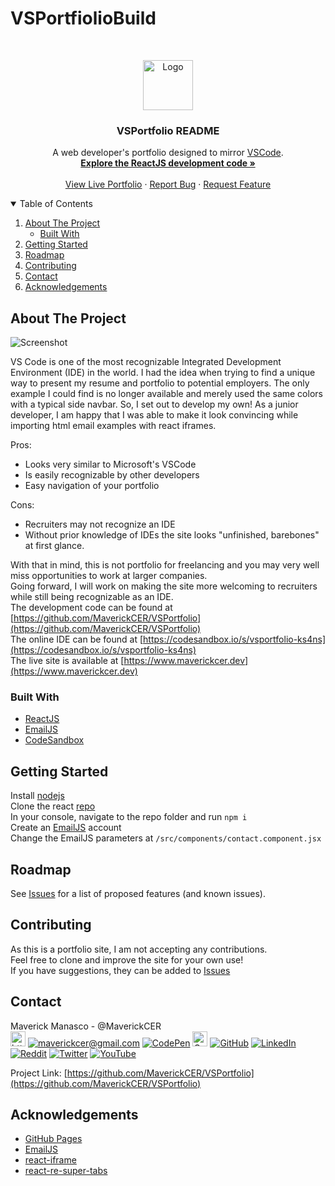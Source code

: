 <!--
*** Thanks for checking out the VSPortfolio README.md
*** If would like to help make this IDE design better,
*** please fork the repo and create a pull request.
-->
# VSPortfiolioBuild
<!-- MaverickCER LOGO -->
<br />
<p align="center">
  <a href="https://github.com/MaverickCER/VSPortfolio/edit/main/README.md">
    <img src="https://i.imgur.com/FPLubfR.png" alt="Logo" width="80" height="auto">
  </a>

  <h3 align="center">VSPortfolio README</h3>

  <p align="center">
    A web developer's portfolio designed to mirror <a href="https://code.visualstudio.com/">VSCode</a>.
    <br />
    <a href="https://github.com/MaverickCER/VSPortfolio"><strong>Explore the ReactJS development code »</strong></a>
    <br />
    <br />
    <a href="https://www.maverickcer.dev">View Live Portfolio</a>
    ·
    <a href="https://github.com/MaverickCER/VSPortfolio/issues">Report Bug</a>
    ·
    <a href="https://github.com/MaverickCER/VSPortfolio/issues">Request Feature</a>
  </p>
</p>


<!-- TABLE OF CONTENTS -->
<details open="open">
  <summary>Table of Contents</summary>
  <ol>
    <li>
      <a href="#about-the-project">About The Project</a>
      <ul><li><a href="#built-with">Built With</a></li></ul>
    </li>
    <li><a href="#getting-started">Getting Started</a></li>
    <li><a href="#roadmap">Roadmap</a></li>
    <li><a href="#contributing">Contributing</a></li>
    <li><a href="#contact">Contact</a></li>
    <li><a href="#acknowledgements">Acknowledgements</a></li>
  </ol>
</details>


<!-- ABOUT THE PROJECT -->
## About The Project

![Screenshot](https://i.imgur.com/1k1KYhn.png "VSPortfolio")

VS Code is one of the most recognizable Integrated Development Environment (IDE) in the world. I had the idea when trying to find a unique way to present my resume and portfolio to potential employers. The only example I could find is no longer available and merely used the same colors with a typical side navbar. So, I set out to develop my own! As a junior developer, I am happy that I was able to make it look convincing while importing html email examples with react iframes. 

Pros:
* Looks very similar to Microsoft's VSCode
* Is easily recognizable by other developers
* Easy navigation of your portfolio

Cons:
* Recruiters may not recognize an IDE
* Without prior knowledge of IDEs the site looks "unfinished, barebones" at first glance.

With that in mind, this is not portfolio for freelancing and you may very well miss opportunities to work at larger companies.<br/>
Going forward, I will work on making the site more welcoming to recruiters while still being recognizable as an IDE.<br/>
The development code can be found at [https://github.com/MaverickCER/VSPortfolio](https://github.com/MaverickCER/VSPortfolio)<br/>
The online IDE can be found at [https://codesandbox.io/s/vsportfolio-ks4ns](https://codesandbox.io/s/vsportfolio-ks4ns)<br/>
The live site is available at [https://www.maverickcer.dev](https://www.maverickcer.dev)

### Built With

* [ReactJS](https://reactjs.org/)
* [EmailJS](https://www.emailjs.com/)
* [CodeSandbox](https://www.codesandbox.io/)


<!-- GETTING STARTED -->
## Getting Started

Install [nodejs](https://nodejs.org/)<br/>
Clone the react [repo](https://github.com/MaverickCER/VSPortfolio)<br/>
In your console, navigate to the repo folder and run `npm i`<br/>
Create an [EmailJS](https://www.emailjs.com/) account<br/>
Change the EmailJS parameters at `/src/components/contact.component.jsx`


<!-- ROADMAP -->
## Roadmap

See [Issues](https://github.com/MaverickCER/VSPortfolio/issues) for a list of proposed features (and known issues).


<!-- CONTRIBUTING -->
## Contributing

As this is a portfolio site, I am not accepting any contributions.<br/>
Feel free to clone and improve the site for your own use!<br/>
If you have suggestions, they can be added to [Issues](https://github.com/MaverickCER/VSPortfolio/issues)


<!-- CONTACT -->
## Contact

Maverick Manasco - @MaverickCER<br/>
[<img src="https://i.imgur.com/ug3iVUk.png" alt="https://www.maverickcer.dev" width="auto" height="24px">](https://www.maverickcer.dev) 
[![maverickcer@gmail.com](https://cdn3.iconfinder.com/data/icons/social-rounded-2/72/Email-24.png)](mailto:maverickcer@gmail.com) 
[![CodePen](https://cdn3.iconfinder.com/data/icons/social-rounded-2/72/Codepen-24.png)](https://codepen.io/maverickcer) 
[<img src="https://i.imgur.com/QAFF9m4.png" alt="CodeSandbox" width="auto" height="24px">](https://codesandbox.io/u/MaverickCER) 
[![GitHub](https://cdn3.iconfinder.com/data/icons/social-rounded-2/72/GitHub-24.png)](https://github.com/MaverickCER) 
[![LinkedIn](https://cdn3.iconfinder.com/data/icons/social-rounded-2/72/Linkedin-24.png)](https://www.linkedin.com/in/maverickcer/) 
[![Reddit](https://cdn0.iconfinder.com/data/icons/social-rounded/72/Reddit-24.png)](https://www.reddit.com/user/maverickcer) 
[![Twitter](https://cdn0.iconfinder.com/data/icons/social-rounded/72/Twitter-24.png)](https://twitter.com/MaverickCER) 
[![YouTube](https://cdn0.iconfinder.com/data/icons/social-rounded/72/Youtube-24.png)](https://studio.youtube.com/channel/UCkYSvi4dRFcsrSIbE5Sflmg)

Project Link: [https://github.com/MaverickCER/VSPortfolio](https://github.com/MaverickCER/VSPortfolio)


<!-- ACKNOWLEDGEMENTS -->
## Acknowledgements
* [GitHub Pages](https://pages.github.com)
* [EmailJS](https://www.emailjs.com/)
* [react-iframe](https://www.npmjs.com/package/react-iframe)
* [react-re-super-tabs](https://www.npmjs.com/package/react-re-super-tabs)
